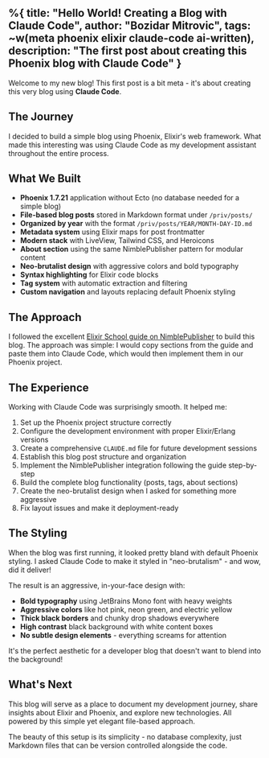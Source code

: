 %{
  title: "Hello World! Creating a Blog with Claude Code",
  author: "Bozidar Mitrovic",
  tags: ~w(meta phoenix elixir claude-code ai-written),
  description: "The first post about creating this Phoenix blog with Claude Code"
}
---

Welcome to my new blog! This first post is a bit meta - it's about creating this very blog using **Claude Code**.

## The Journey

I decided to build a simple blog using Phoenix, Elixir's web framework. What made this interesting was using Claude Code as my development assistant throughout the entire process.

## What We Built

- **Phoenix 1.7.21** application without Ecto (no database needed for a simple blog)
- **File-based blog posts** stored in Markdown format under `/priv/posts/`
- **Organized by year** with the format `/priv/posts/YEAR/MONTH-DAY-ID.md`
- **Metadata system** using Elixir maps for post frontmatter
- **Modern stack** with LiveView, Tailwind CSS, and Heroicons
- **About section** using the same NimblePublisher pattern for modular content
- **Neo-brutalist design** with aggressive colors and bold typography
- **Syntax highlighting** for Elixir code blocks
- **Tag system** with automatic extraction and filtering
- **Custom navigation** and layouts replacing default Phoenix styling

## The Approach

I followed the excellent [Elixir School guide on NimblePublisher](https://elixirschool.com/en/lessons/misc/nimble_publisher#installing-nimblepublisher-2) to build this blog. The approach was simple: I would copy sections from the guide and paste them into Claude Code, which would then implement them in our Phoenix project.

## The Experience

Working with Claude Code was surprisingly smooth. It helped me:

1. Set up the Phoenix project structure correctly
2. Configure the development environment with proper Elixir/Erlang versions
3. Create a comprehensive `CLAUDE.md` file for future development sessions
4. Establish this blog post structure and organization
5. Implement the NimblePublisher integration following the guide step-by-step
6. Build the complete blog functionality (posts, tags, about sections)
7. Create the neo-brutalist design when I asked for something more aggressive
8. Fix layout issues and make it deployment-ready


## The Styling

When the blog was first running, it looked pretty bland with default Phoenix styling. I asked Claude Code to make it styled in "neo-brutalism" - and wow, did it deliver! 

The result is an aggressive, in-your-face design with:
- **Bold typography** using JetBrains Mono font with heavy weights
- **Aggressive colors** like hot pink, neon green, and electric yellow
- **Thick black borders** and chunky drop shadows everywhere
- **High contrast** black background with white content boxes
- **No subtle design elements** - everything screams for attention

It's the perfect aesthetic for a developer blog that doesn't want to blend into the background!

## What's Next

This blog will serve as a place to document my development journey, share insights about Elixir and Phoenix, and explore new technologies. All powered by this simple yet elegant file-based approach.

The beauty of this setup is its simplicity - no database complexity, just Markdown files that can be version controlled alongside the code.